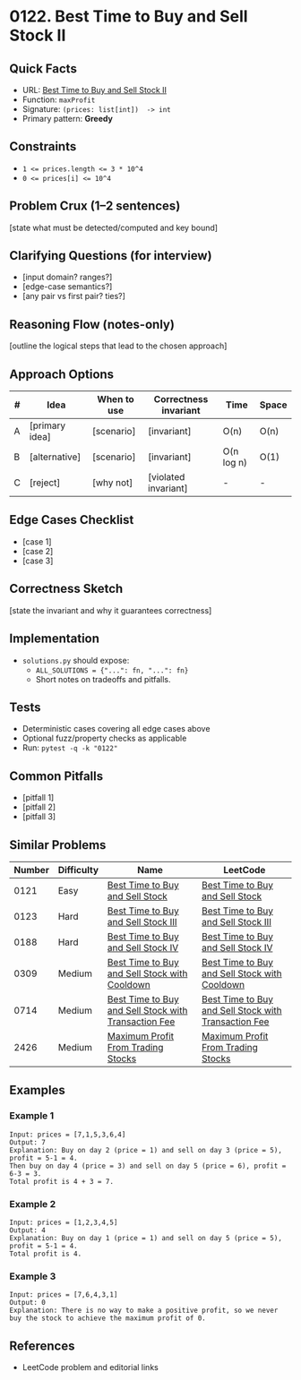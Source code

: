 # 0122. Best Time to Buy and Sell Stock II

## Quick Facts

- URL: [Best Time to Buy and Sell Stock II](https://leetcode.com/problems/best-time-to-buy-and-sell-stock-ii/)
- Function: `maxProfit`
- Signature: `(prices: list[int])  -> int`
- Primary pattern: **Greedy**

## Constraints

- `1 <= prices.length <= 3 * 10^4`
- `0 <= prices[i] <= 10^4`

## Problem Crux (1–2 sentences)

[state what must be detected/computed and key bound]

## Clarifying Questions (for interview)

- [input domain? ranges?]
- [edge-case semantics?]
- [any pair vs first pair? ties?]

## Reasoning Flow (notes-only)

[outline the logical steps that lead to the chosen approach]

## Approach Options

| # | Idea | When to use | Correctness invariant | Time | Space |
|---|------|-------------|-----------------------|------|-------|
| A | [primary idea] | [scenario] | [invariant] | O(n) | O(n) |
| B | [alternative] | [scenario] | [invariant] | O(n log n) | O(1) |
| C | [reject] | [why not] | [violated invariant] | - | - |

## Edge Cases Checklist

- [case 1]
- [case 2]
- [case 3]

## Correctness Sketch

[state the invariant and why it guarantees correctness]

## Implementation

- `solutions.py` should expose:
  - `ALL_SOLUTIONS = {"...": fn, "...": fn}`
  - Short notes on tradeoffs and pitfalls.

## Tests

- Deterministic cases covering all edge cases above
- Optional fuzz/property checks as applicable
- Run: `pytest -q -k "0122"`

## Common Pitfalls

- [pitfall 1]
- [pitfall 2]
- [pitfall 3]

## Similar Problems

| Number | Difficulty | Name | LeetCode |
|---|---|---|---|
| 0121 | Easy | [Best Time to Buy and Sell Stock](../0121-best-time-to-buy-and-sell-stock/readme.md) | [Best Time to Buy and Sell Stock](https://leetcode.com/problems/best-time-to-buy-and-sell-stock/) |
| 0123 | Hard | [Best Time to Buy and Sell Stock III](../0123-best-time-to-buy-and-sell-stock-iii/readme.md) | [Best Time to Buy and Sell Stock III](https://leetcode.com/problems/best-time-to-buy-and-sell-stock-iii/) |
| 0188 | Hard | [Best Time to Buy and Sell Stock IV](../0188-best-time-to-buy-and-sell-stock-iv/readme.md) | [Best Time to Buy and Sell Stock IV](https://leetcode.com/problems/best-time-to-buy-and-sell-stock-iv/) |
| 0309 | Medium | [Best Time to Buy and Sell Stock with Cooldown](../0309-best-time-to-buy-and-sell-stock-with-cooldown/readme.md) | [Best Time to Buy and Sell Stock with Cooldown](https://leetcode.com/problems/best-time-to-buy-and-sell-stock-with-cooldown/) |
| 0714 | Medium | [Best Time to Buy and Sell Stock with Transaction Fee](../0714-best-time-to-buy-and-sell-stock-with-transaction-fee/readme.md) | [Best Time to Buy and Sell Stock with Transaction Fee](https://leetcode.com/problems/best-time-to-buy-and-sell-stock-with-transaction-fee/) |
| 2426 | Medium | [Maximum Profit From Trading Stocks](../2426-maximum-profit-from-trading-stocks/readme.md) | [Maximum Profit From Trading Stocks](https://leetcode.com/problems/maximum-profit-from-trading-stocks/) |

## Examples

### Example 1

```text
Input: prices = [7,1,5,3,6,4]
Output: 7
Explanation: Buy on day 2 (price = 1) and sell on day 3 (price = 5), profit = 5-1 = 4.
Then buy on day 4 (price = 3) and sell on day 5 (price = 6), profit = 6-3 = 3.
Total profit is 4 + 3 = 7.
```

### Example 2

```text
Input: prices = [1,2,3,4,5]
Output: 4
Explanation: Buy on day 1 (price = 1) and sell on day 5 (price = 5), profit = 5-1 = 4.
Total profit is 4.
```

### Example 3

```text
Input: prices = [7,6,4,3,1]
Output: 0
Explanation: There is no way to make a positive profit, so we never buy the stock to achieve the maximum profit of 0.
```

## References

- LeetCode problem and editorial links
